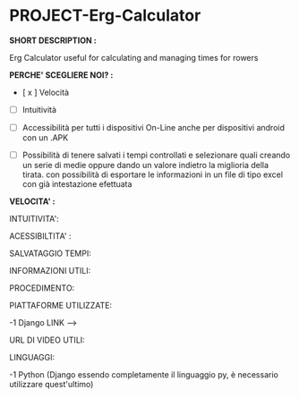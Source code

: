 # PROJECT-Erg-Calculator

**SHORT DESCRIPTION :**

Erg Calculator useful for calculating and managing times for rowers

**PERCHE' SCEGLIERE NOI? :**

- [ x ] Velocità

- [ ] Intuitività

- [ ] Accessibilità per tutti i dispositivi On-Line  anche per dispositivi android con un .APK

- [ ] Possibilità di tenere salvati i tempi controllati e selezionare quali creando un serie di medie oppure dando un valore indietro la miglioria della tirata. con        possibilità di esportare le informazioni in un file di tipo excel con già intestazione efettuata

**VELOCITA' :**

INTUITIVITA': 

ACESSIBILTITA' :

SALVATAGGIO TEMPI:

INFORMAZIONI UTILI:

PROCEDIMENTO:

PIATTAFORME UTILIZZATE:

-1 Django  LINK --> 

URL DI VIDEO UTILI:

LINGUAGGI:

-1 Python (Django essendo completamente il linguaggio py, è necessario utilizzare quest'ultimo)



